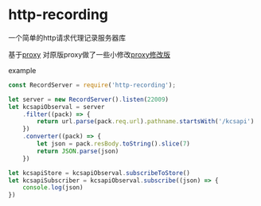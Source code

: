 # http-recording
一个简单的http请求代理记录服务器库

基于[proxy](https://github.com/TooTallNate/proxy)
对原版proxy做了一些小修改[proxy修改版](https://github.com/Lostpig/proxy)

example
``` js
const RecordServer = require('http-recording');

let server = new RecordServer().listen(22009)
let kcsapiObserval = server
    .filter((pack) => {
        return url.parse(pack.req.url).pathname.startsWith('/kcsapi')
    })
    .converter((pack) => {
        let json = pack.resBody.toString().slice(7)
        return JSON.parse(json)
    })

let kcsapiStore = kcsapiObserval.subscribeToStore()
let kcsapiSubscriber = kcsapiObserval.subscribe((json) => {
    console.log(json)
})
```
